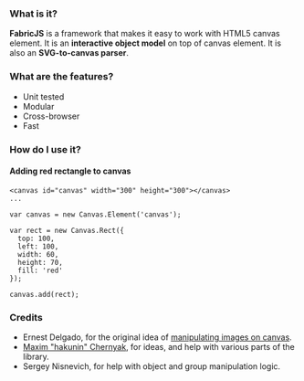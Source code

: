 ### What is it?

**FabricJS** is a framework that makes it easy to work with HTML5 canvas element. It is an **interactive object model** on top of canvas element. It is also an **SVG-to-canvas parser**.

### What are the features?

- Unit tested
- Modular
- Cross-browser
- Fast

### How do I use it?

#### Adding red rectangle to canvas
  
    <canvas id="canvas" width="300" height="300"></canvas>  
    ...
    
    var canvas = new Canvas.Element('canvas');
    
    var rect = new Canvas.Rect({
      top: 100,
      left: 100,
      width: 60,
      height: 70,
      fill: 'red'
    });
    
    canvas.add(rect);

### Credits

- Ernest Delgado, for the original idea of [manipulating images on canvas](http://www.ernestdelgado.com/archive/canvas/).
- [Maxim "hakunin" Chernyak](http://twitter.com/hakunin), for ideas, and help with various parts of the library.
- Sergey Nisnevich, for help with object and group manipulation logic.